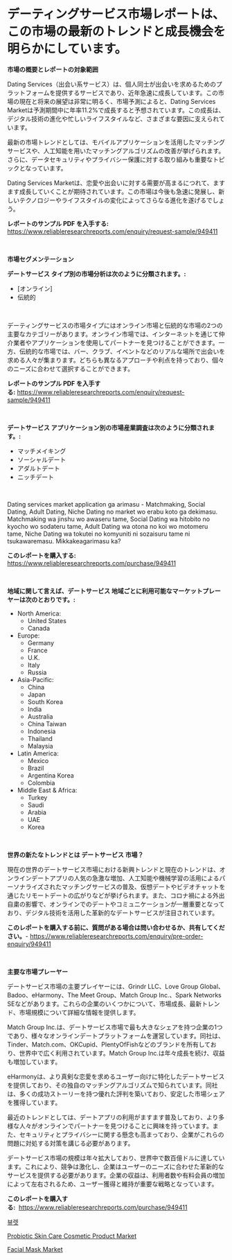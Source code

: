 <p><h1>デーティングサービス市場レポートは、この市場の最新のトレンドと成長機会を明らかにしています。</h1></p><p><strong>市場の概要とレポートの対象範囲</strong></p>
<p><p>Dating Services（出会い系サービス）は、個人同士が出会いを求めるためのプラットフォームを提供するサービスであり、近年急速に成長しています。この市場の現在と将来の展望は非常に明るく、市場予測によると、Dating Services Marketは予測期間中に年率11.2%で成長すると予想されています。この成長は、デジタル技術の進化や忙しいライフスタイルなど、さまざまな要因に支えられています。</p><p>最新の市場トレンドとしては、モバイルアプリケーションを活用したマッチングサービスや、人工知能を用いたマッチングアルゴリズムの改善が挙げられます。さらに、データセキュリティやプライバシー保護に対する取り組みも重要なトピックとなっています。</p><p>Dating Services Marketは、恋愛や出会いに対する需要が高まるにつれて、ますます成長していくことが期待されています。この市場は今後も急速に発展し、新しいテクノロジーやライフスタイルの変化によってさらなる進化を遂げるでしょう。</p></p>
<p><strong>レポートのサンプル PDF を入手する:</strong> <a href="https://www.reliableresearchreports.com/enquiry/request-sample/949411">https://www.reliableresearchreports.com/enquiry/request-sample/949411</a></p>
<p>&nbsp;</p>
<p><strong>市場セグメンテーション</strong></p>
<p><strong>デートサービス タイプ別の市場分析は次のように分類されます。:</strong></p>
<p><ul><li>[オンライン]</li><li>伝統的</li></ul></p>
<p>&nbsp;</p>
<p><p>デーティングサービスの市場タイプにはオンライン市場と伝統的な市場の2つの主要なカテゴリーがあります。オンライン市場では、インターネットを通じて仲介業者やアプリケーションを使用してパートナーを見つけることができます。一方、伝統的な市場では、バー、クラブ、イベントなどのリアルな場所で出会いを求める人々が集まります。どちらも異なるアプローチや利点を持っており、個々のニーズに合わせて選択することができます。</p></p>
<p><strong>レポートのサンプル PDF を入手する:</strong>&nbsp;<a href="https://www.reliableresearchreports.com/enquiry/request-sample/949411">https://www.reliableresearchreports.com/enquiry/request-sample/949411</a></p>
<p>&nbsp;</p>
<p><strong> デートサービス アプリケーション別の市場産業調査は次のように分類されます。:</strong></p>
<p><ul><li>マッチメイキング</li><li>ソーシャルデート</li><li>アダルトデート</li><li>ニッチデート</li></ul></p>
<p>&nbsp;</p>
<p><p>Dating services market application ga arimasu - Matchmaking, Social Dating, Adult Dating, Niche Dating no market wo erabu koto ga dekimasu. Matchmaking wa jinshu wo awaseru tame, Social Dating wa hitobito no kyocho wo sodateru tame, Adult Dating wa otona no koi wo motomeru tame, Niche Dating wa tokutei no komyuniti ni sozaisuru tame ni tsukawaremasu. Mikkakeagarimasu ka?</p></p>
<p><strong>このレポートを購入する:</strong>&nbsp; <a href="https://www.reliableresearchreports.com/purchase/949411">https://www.reliableresearchreports.com/purchase/949411</a></p>
<p>&nbsp;</p>
<p><strong>地域に関して言えば、デートサービス 地域ごとに利用可能なマーケットプレーヤーは次のとおりです。:</strong></p>
<p><ul>
    <li>
        North America:
        <ul>
            <li>United States</li>
            <li>Canada</li>
        </ul>
    </li>
    <li>
        Europe:
        <ul>
            <li>Germany</li>
            <li>France</li>
            <li>U.K.</li>
            <li>Italy</li>
            <li>Russia</li>
        </ul>
    </li>
    <li>
        Asia-Pacific:
        <ul>
            <li>China</li>
            <li>Japan</li>
            <li>South Korea</li>
            <li>India</li>
            <li>Australia</li>
            <li>China Taiwan</li>
            <li>Indonesia</li>
            <li>Thailand</li>
            <li>Malaysia</li>
        </ul>
    </li>
    <li>
        Latin America:
        <ul>
            <li>Mexico</li>
            <li>Brazil</li>
            <li>Argentina Korea</li>
            <li>Colombia</li>
        </ul>
    </li>
    <li>
        Middle East & Africa:
        <ul>
            <li>Turkey</li>
            <li>Saudi</li>
            <li>Arabia</li>
            <li>UAE</li>
            <li>Korea</li>
        </ul>
    </li>
    </ul></p>
<p>&nbsp;</p>
<p><strong>世界の新たなトレンドとは デートサービス 市場？</strong></p>
<p><p>現在の世界のデートサービス市場における新興トレンドと現在のトレンドは、オンラインデートアプリの人気の急激な増加、人工知能や機械学習の活用によるパーソナライズされたマッチングサービスの普及、仮想デートやビデオチャットを通じたリモートデートの広がりなどが挙げられます。また、コロナ禍による外出自粛の影響で、オンラインでのデートやコミュニケーションが一層重要となっており、デジタル技術を活用した革新的なデートサービスが注目されています。</p></p>
<p><strong>このレポートを購入する前に、質問がある場合は問い合わせるか、共有してください。</strong>- <a href="https://www.reliableresearchreports.com/enquiry/pre-order-enquiry/949411">https://www.reliableresearchreports.com/enquiry/pre-order-enquiry/949411</a></p>
<p>&nbsp;</p>
<p><strong>主要な市場プレーヤー</strong></p>
<p><p>デートサービス市場の主要プレイヤーには、Grindr LLC、Love Group Global、Badoo、eHarmony、The Meet Group、Match Group Inc.、Spark Networks SEなどがあります。これらの企業のいくつかについて、市場成長、最新トレンド、市場規模について詳細な情報を提供します。</p><p>Match Group Inc.は、デートサービス市場で最も大きなシェアを持つ企業の1つであり、様々なオンラインデートプラットフォームを運営しています。同社は、Tinder、Match.com、OKCupid、PlentyOfFishなどのブランドを所有しており、世界中で広く利用されています。Match Group Inc.は年々成長を続け、収益も増加しています。</p><p>eHarmonyは、より真剣な恋愛を求めるユーザー向けに特化したデートサービスを提供しており、その独自のマッチングアルゴリズムで知られています。同社は、多くの成功ストーリーを持つ優れた評判を築いており、安定した市場シェアを獲得しています。</p><p>最近のトレンドとしては、デートアプリの利用がますます普及しており、より多様な人々がオンラインでパートナーを見つけることに興味を持っています。また、セキュリティとプライバシーに関する懸念も高まっており、企業がこれらの問題に対処する対策を講じる必要があります。</p><p>デートサービス市場の規模は年々拡大しており、世界中で数百億ドルに達しています。これにより、競争は激化し、企業はユーザーのニーズに合わせた革新的なサービスを提供する必要があります。企業の収益は、利用者数や有料会員の増加によって左右されるため、ユーザー獲得と維持が重要な戦略となっています。</p></p>
<p><strong>このレポートを購入する:</strong>&nbsp;&nbsp;<a href="https://www.reliableresearchreports.com/purchase/949411">https://www.reliableresearchreports.com/purchase/949411</a></p>
<p><p><a href="https://github.com/wallacBahrtyinger567686/Market-Research-Report-List-1/blob/main/15879969014.md">뷰렛</a></p><p><a href="https://github.com/mharielmesa/Market-Research-Report-List-2/blob/main/probiotic-skin-care-cosmetic-product-market.md">Probiotic Skin Care Cosmetic Product Market</a></p><p><a href="https://github.com/dringals/Market-Research-Report-List-3/blob/main/facial-mask-market.md">Facial Mask Market</a></p></p>